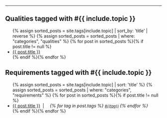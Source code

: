 
<hr class="with-no-margin"/>

## <font style="background-color:var(--quality-color)">Qualities tagged with #{{ include.topic }}</font>

<div id="search-results">
  <ul class="posts">
    {% assign sorted_posts = site.tags[include.topic] | sort_by: 'title'  | reverse %}
    {% assign sorted_posts = sorted_posts | where: "categories", "qualities" %}
    {% for post in sorted_posts %}{% if post.title != null %}
    <li> <a href="{{ post.url }}">{{ post.title }}</a></li>
    {% endif %}{% endfor %}
  </ul>
</div>


 
## <font style="background-color:var(--qual-req-color)">Requirements tagged with #{{ include.topic }}</font>

<div id="search-results">
  <ul class="posts">
    {% assign sorted_posts = site.tags[include.topic] | sort: 'title' %}
    {% assign sorted_posts = sorted_posts | where: "categories", "requirements" %}
    {% for post in sorted_posts %}{% if post.title != null %}
    <li> <a href="{{ post.url }}">{{ post.title }}</a>&nbsp; | &nbsp; <i>
        <small> <i class="fa fa-tags" style="color: #1675b9;"> </i> &nbsp; </small>
        {% for tag in post.tags %}
        <small> <a href="/tag-{{tag}}">#{{tag}}</a> </small>
        {% endfor %}
    </i></li>
    {% endif %}{% endfor %}
  </ul>
</div>


    

